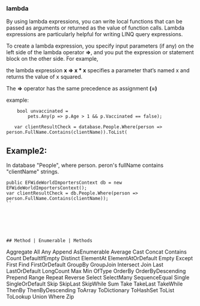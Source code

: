 ### lambda

By using lambda expressions, you can write local functions that can be passed as arguments or returned as the value of function calls. Lambda expressions are particularly helpful for writing LINQ query expressions.

To create a lambda expression, you specify input parameters (if any) on the left side of the lambda operator **=>**, and you put the expression or statement block on the other side. For example, 

the lambda expression **x => x * x** specifies a parameter that’s named x and returns the value of x squared. 

The **=>** operator has the same precedence as assignment **(=)**

example:
```
    bool unvaccinated =
        pets.Any(p => p.Age > 1 && p.Vaccinated == false);
```

```
   var clientResultCheck = database.People.Where(person => person.FullName.Contains(clientName)).ToList(
```


## Example2:
In database "People", where person. peron's fullName contains "clientName" strings.

```
public EFWideWorldImportersContext db = new EFWideWorldImportersContext();
var clientResultCheck = db.People.Where(person => person.FullName.Contains(clientName));
``






## Method | Enumerable | Methods
```
Aggregate
All
Any
Append
AsEnumerable
Average
Cast
Concat
Contains
Count
DefaultIfEmpty
Distinct
ElementAt
ElementAtOrDefault
Empty
Except
First
Find
FirstOrDefault
GroupBy
GroupJoin
Intersect
Join
Last
LastOrDefault
LongCount
Max
Min
OfType
OrderBy
OrderByDescending
Prepend
Range
Repeat
Reverse
Select
SelectMany
SequenceEqual
Single
SingleOrDefault
Skip
SkipLast
SkipWhile
Sum
Take
TakeLast
TakeWhile
ThenBy
ThenByDescending
ToArray
ToDictionary
ToHashSet
ToList
ToLookup
Union
Where
Zip
```
